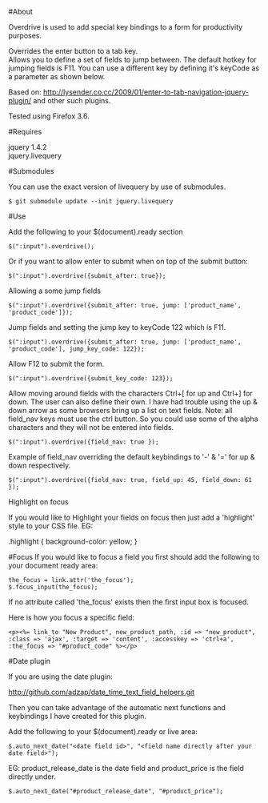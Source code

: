 #About

Overdrive is used to add special key bindings to a form for productivity purposes.

Overrides the enter button to a tab key.  
Allows you to define a set of fields to jump between.  The default hotkey for jumping fields is F11.  You can use a different key by defining it's keyCode as a parameter as shown below.

Based on: http://lysender.co.cc/2009/01/enter-to-tab-navigation-jquery-plugin/ and other such plugins.

Tested using Firefox 3.6.

#Requires

jquery 1.4.2  
jquery.livequery

#Submodules

You can use the exact version of livequery by use of submodules.

    $ git submodule update --init jquery.livequery

#Use

Add the following to your $(document).ready section

    $(":input").overdrive();

Or if you want to allow enter to submit when on top of the submit button:

    $(":input").overdrive({submit_after: true});

Allowing a some jump fields

    $(":input").overdrive({submit_after: true, jump: ['product_name', 'product_code']});

Jump fields and setting the jump key to keyCode 122 which is F11.

    $(":input").overdrive({submit_after: true, jump: ['product_name', 'product_code'], jump_key_code: 122});

Allow F12 to submit the form.    

    $(":input").overdrive({submit_key_code: 123});

Allow moving around fields with the characters Ctrl+[ for up and Ctrl+] for down.  The user can also define their own.  I have had trouble using the up & down arrow as some browsers bring up a list on text fields.  Note: all field_nav keys must use the ctrl button.  So you could use some of the alpha characters and they will not be entered into fields.

    $(":input").overdrive({field_nav: true });

Example of field_nav overriding the default keybindings to '-' & '=' for up & down respectively.

    $(":input").overdrive({field_nav: true, field_up: 45, field_down: 61 });

Highlight on focus

If you would like to Highlight your fields on focus then just add a 'highlight' style to your CSS file.
EG:

  .highlight { background-color: yellow; }


#Focus
If you would like to focus a field you first should add the following to your document ready area:

	the_focus = link.attr('the_focus');
	$.focus_input(the_focus);

If no attribute called 'the_focus' exists then the first input box is focused. 

Here is how you focus a specific field:

    <p><%= link_to "New Product", new_product_path, :id => "new_product", :class => 'ajax', :target => 'content', :accesskey => 'ctrl+a', :the_focus => "#product_code" %></p>

#Date plugin

If you are using the date plugin:

http://github.com/adzap/date_time_text_field_helpers.git

Then you can take advantage of the automatic next functions and keybindings I have created for this plugin.

Add the following to your $(document).ready or live area:

    $.auto_next_date("<date field id>", "<field name directly after your date field>");

EG: product_release_date is the date field and product_price is the field directly under.

    $.auto_next_date("#product_release_date", "#product_price");

